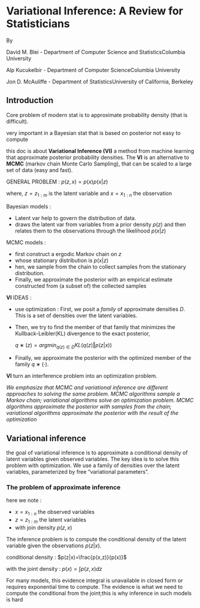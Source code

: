 # Variational Inference: A Review for Statisticians

By 

David M. Blei - Department of Computer Science and StatisticsColumbia University

Alp Kucukelbir - Department of Computer ScienceColumbia University

Jon D. McAuliffe - Department of StatisticsUniversity of California, Berkeley



## Introduction

Core problem of modern stat is to approximate probability density (that is difficult).

very important in a Bayesian stat that is based on posterior not easy to compute 

this doc is about **Variational Inference (VI)** a method from machine learning that approximate posterior probability densities. The **VI** is an alternative to **MCMC** (markov chain Monte Carlo Sampling), that can be scaled to a large set of data (easy and fast).

GENERAL PROBLEM :  $p(z,x) = p(x)p(x|z)$

where, $z = z_{1:m}$ is the latent variable and $x = x_{1:n}$ the observation

Bayesian models : 

- Latent var help to govern the distribution of data. 
- draws the latent var from variables from a prior density $p(z)$ and then relates them to the observations through the likelihood $p(x|z)$

MCMC models :

* first construct a ergodic Markov chain on $z$
* whose stationary distribution is $p(x|z)$
* hen, we sample from the chain to collect samples from the stationary distribution. 
* Finally, we approximate the posterior with an empirical estimate constructed from (a subset of) the collected samples

**VI** IDEAS :

* use optimization : First, we posit a *family* of approximate densities $D$. This is a set of densities over the latent variables. 

* Then, we try to find the member of that family that minimizes the Kullback-Leibler(KL) divergence to the exact posterior,

  $q∗(z)=arg min_{q(z)∈D} KL(q(z)‖p(z|x))$

* Finally, we approximate the posterior with the optimized member of the family $q∗(·)$.

**VI** turn an interference problem into an optimization problem.

*We emphasize that MCMC and variational inference are different approaches to solving the same problem. MCMC algorithms sample a Markov chain; variational algorithms solve an optimization problem. MCMC algorithms approximate the posterior with samples from the chain; variational algorithms approximate the posterior with the result of the optimization*

## Variational inference

the goal of variational inference is to approximate a conditional density of latent variables given observed variables. The key idea is to solve this problem with optimization. We use a family of densities over the latent variables, parameterized by free “variational parameters”.

### The problem of approximate inference

here we note : 

- $x = x_{1:n}$ the observed variables
- $z = z_{1:m}$ the latent variables
- with join density $p(z,x)$

The inference problem is to compute the conditional density of the latent variable given the observations $p(z|x)$. 

conditional density : $p(z|x)=\frac{p(x,z)}{p(x)}$

with the joint density : $p(x)= \int p(z,x)dz$

For many models, this evidence integral is unavailable in closed form or requires exponential time to compute. The evidence is what we need to compute the conditional from the joint;this is why inference in such models is hard